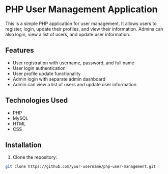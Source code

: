 # PHP User Management Application

This is a simple PHP application for user management. It allows users to register, login, update their profiles, and view their information. Admins can also login, view a list of users, and update user information.

## Features

- User registration with username, password, and full name
- User login authentication
- User profile update functionality
- Admin login with separate admin dashboard
- Admin can view a list of users and update user information

## Technologies Used

- PHP
- MySQL
- HTML
- CSS

## Installation

1. Clone the repository:

```bash
git clone https://github.com/your-username/php-user-management.git
```
